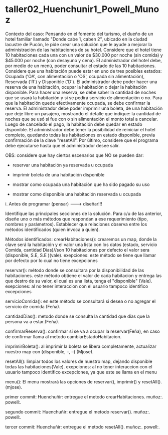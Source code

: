 # taller02_Huenchunir1_Powell_Munoz

Contexto del caso:
Pensando en el fomento del turismo, el dueño de un hotel familiar llamado "Donde cabe 1, caben 2", ubicado en la ciudad lacustre de Pucón, le pide crear una solución que le ayude a mejorar la administración de las habitaciones de su hotel.
Considere que el hotel tiene 10 habitaciones cada una con un valor de $30.000 por noche (sin comida) y $45.000 por noche (con desayuno y cena).
El administrador del hotel debe, por medio de un menú, poder consultar el estado de las 10 habitaciones. Considere que una habitación puede estar en uno de tres posibles estados: Ocupada ('OA', con alimentación o 'OS', ocupada sin alimentación), Reservada ('R') y Disponible ('D').
El administrador debe poder hacer una reserva de una habitación, ocupar la habitación o dejar la habitación disponible.
Para hacer una reserva, se debe saber la cantidad de noches que se usará la habitación y si se pedirá servicio de alimentación o no.
Para que la habitación quede efectivamente ocupada, se debe confirmar la reserva.
El administrador debe poder imprimir una boleta, de una habitación que deje libre un pasajero, mostrando el detalle que indique:
la cantidad de noches que se usó
si fue con o sin alimentación
el monto total a cancelar.
Luego de cancelado el pago, la habitación debe quedar en estado disponible.
El administrador debe tener la posibilidad de reiniciar el hotel completo, quedando todas las habitaciones en estado disponible, previa confirmación de la clave "resetAll".
Por último, considere que el programa debe ejecutarse hasta que el administrador desee salir.

OBS: considere que hay ciertos escenarios que NO se pueden dar:

- reservar una habitación ya reservada u ocupada

- imprimir boleta de una habitación disponible

- mostrar como ocupada una habitación que ha sido pagado su uso

- mostrar como disponible una habitación reservada u ocupada

i. Antes de programar (pensar) ---> diseñar!!!

Identifique las principales secciones de la solución.
Para c/u de las anterior, diseñe uno o más métodos que respondan a ese requerimiento (tipo, nombres y parámetros).
Establecer que relaciones observa entre los métodos identificados (quien invoca a quien).

Métodos identificados:
crearHabitaciones():  crearemos un map, donde la clave será la habitación y el valor una lista con los datos (estado, servicio Comida, cantidad Días)//son 10 habitaciones
por defecto el valor sera (disponible, S.E, S.E )(vale).
exepciones: este método se tiene que llamar por defecto por lo cual no tiene excepciones

reservar(): método donde se consultara por la disponibilidad de las habitaciones.
este método obtiene el valor de cada habitacion y entrega las que destro de su valor, el cual es una lista, tenga el "disponible" (Vale).
exepciones: al no tener interaccion con el usuario tampoco identifico excepciones

servicioComida(): en este método se consultará si desea o no agregar el servicio de comida (Feña).

cantidadDias(): metodo donde se consulta la cantidad que días que la persona va a estar.(Feña).

confirmarReserva(): confirmar si se va a ocupar la reservar(Feña), en caso de confirmar llama al metodo cambiarEstadoHabitacion.

imprimirBoleta(): al imprimir la boleta se libera completamente, actualizar nuestro map con (disponible, –, –) (Mjose).

resetAll(): limpiar todos los valores de nuestro map, dejando disponible todas las habitaciones(Vale).
exepciones: al no tener interaccion con el usuario tampoco identifico excepciones, ya que este se llama en el menu 


menu(): El menu mostrará las opciones de reservar(), imprimir() y resetAll(). (mjose).

primer commit: 
Huenchuñir: entregue el metodo crearHabitaciones.
muñoz:.
powell:.

segundo commit:
Huenchuñir: entregue el metodo reservar().
muñoz:.
powell:.

tercer commit:
Huenchuñir: entregue el metodo resetAll().
muñoz:.
powell:.











